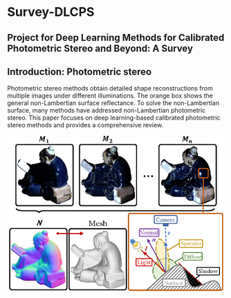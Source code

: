 # Survey-DLCPS

## Project for Deep Learning Methods for Calibrated Photometric Stereo and Beyond: A Survey

## Introduction: Photometric stereo
Photometric stereo methods obtain detailed shape reconstructions from multiple images under different illuminations. The orange box shows the general non-Lambertian surface reflectance. To solve the non-Lambertian surface, many methods have addressed non-Lambertian photometric stereo. This paper focuses on deep learning-based calibrated photometric stereo methods and provides a comprehensive review.
<br>
<p align="center">
    <img src='imgs/ps.png' width="500" >
</p>
